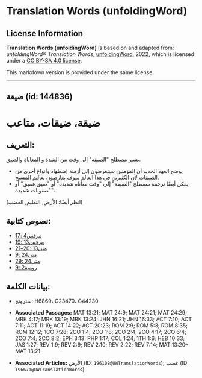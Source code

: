 # Translation Words (unfoldingWord)

## License Information

**Translation Words (unfoldingWord)** is based on and adapted from: _unfoldingWord® Translation Words_, [unfoldingWord](https://unfoldingword.org/utw), 2022, which is licensed under a [CC BY-SA 4.0 license](https://creativecommons.org/licenses/by-sa/4.0/legalcode.en).

This markdown version is provided under the same license.



--------------------------------

## ضيقة (id: 144836)

ضيقة، ضيقات، متاعب
==================

التعريف:
--------

يشير مصطلح "الضيقة" إلى وقت من الشدة و المعاناة والضيق.

* يوضح العهد الجديد أن المؤمنين سيتعرضون إلى أزمنة إضطهاد وأنواع أخرى من الضيقات لأن الكثيرين في هذا العالم سوف يعارضون تعاليم المسيح.
* يمكن أيضًا ترجمة مصطلح "الضيقة" إلى "وقت معاناة شديدة" أو "ضيق عميق" أو "صعوبات شديدة".

(انظر أيضًا: الأرض, التعليم, الغضب)

نصوص كتابية:
------------

* [مرقس4 :17](https://ref.ly/Mark4:17)
* [مرقس13 :19](https://ref.ly/Mark13:19)
* [متى13 :20–21](https://ref.ly/Matt13:20-Matt13:21)
* [متى24 :9](https://ref.ly/Matt24:9)
* [متى24 :29](https://ref.ly/Matt24:29)
* [رومية2 :9](https://ref.ly/Rom2:9)

بيانات الكلمة:
--------------

* سترونج: H6869، G23470، G44230

* **Associated Passages:** MAT 13:21; MAT 24:9; MAT 24:21; MAT 24:29; MRK 4:17; MRK 13:19; MRK 13:24; JHN 16:21; JHN 16:33; ACT 7:10; ACT 7:11; ACT 11:19; ACT 14:22; ACT 20:23; ROM 2:9; ROM 5:3; ROM 8:35; ROM 12:12; 1CO 7:28; 2CO 1:4; 2CO 1:8; 2CO 2:4; 2CO 4:17; 2CO 6:4; 2CO 7:4; 2CO 8:2; EPH 3:13; PHP 1:17; COL 1:24; 1TH 1:6; HEB 10:33; JAS 1:27; REV 1:9; REV 2:9; REV 2:10; REV 2:22; REV 7:14; MAT 13:20–MAT 13:21
* **Associated Articles:** الأرض (ID: `196108@UWTranslationWords`); غضب (ID: `196671@UWTranslationWords`)

